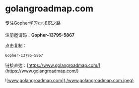 # golangroadmap.com

专注Gopher学习👉求职之路

注册邀请码：**Gopher-13795-5867**

点击复制：
```
Gopher-13795-5867
```

链接直达：[https://www.golangroadmap.com/](https://www.golangroadmap.com/)

![www.golangroadmap.com](./www.golangroadmap.com.jpeg)
